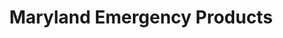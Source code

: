 ---
title: "Maryland Emergency Products"
url: /middle-river/maryland-emergency-products/
shop: car parts
---